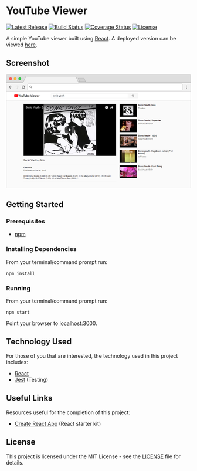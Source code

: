 # YouTube Viewer

[![Latest Release](https://img.shields.io/github/release/vanillaSlice/YouTubeViewer.svg)](https://github.com/vanillaSlice/YouTubeViewer/releases/latest)
[![Build Status](https://img.shields.io/travis/vanillaSlice/YouTubeViewer/master.svg)](https://travis-ci.org/vanillaSlice/YouTubeViewer)
[![Coverage Status](https://img.shields.io/coveralls/github/vanillaSlice/YouTubeViewer/master.svg)](https://coveralls.io/github/vanillaSlice/YouTubeViewer?branch=master)
[![License](https://img.shields.io/github/license/vanillaSlice/YouTubeViewer.svg)](LICENSE)

A simple YouTube viewer built using [React](https://reactjs.org/).
A deployed version can be viewed [here](https://vanillaslice.github.io/YouTubeViewer/).

## Screenshot

![Screenshot](/images/screenshot-1.png)

## Getting Started

### Prerequisites

* [npm](https://www.npmjs.com/)

### Installing Dependencies

From your terminal/command prompt run:

```
npm install
```

### Running

From your terminal/command prompt run:

```
npm start
```

Point your browser to [localhost:3000](http://localhost:3000).

## Technology Used

For those of you that are interested, the technology used in this project includes:

* [React](https://reactjs.org/)
* [Jest](https://jestjs.io/) (Testing)

## Useful Links

Resources useful for the completion of this project:

* [Create React App](https://github.com/facebook/create-react-app) (React starter kit)

## License

This project is licensed under the MIT License - see the [LICENSE](LICENSE) file for details.
